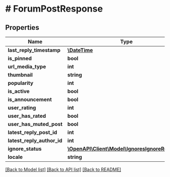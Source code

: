# # ForumPostResponse

## Properties

Name | Type | Description | Notes
------------ | ------------- | ------------- | -------------
**last_reply_timestamp** | [**\DateTime**](\DateTime.md) |  | [optional]
**is_pinned** | **bool** |  | [optional]
**url_media_type** | **int** |  | [optional]
**thumbnail** | **string** |  | [optional]
**popularity** | **int** |  | [optional]
**is_active** | **bool** |  | [optional]
**is_announcement** | **bool** |  | [optional]
**user_rating** | **int** |  | [optional]
**user_has_rated** | **bool** |  | [optional]
**user_has_muted_post** | **bool** |  | [optional]
**latest_reply_post_id** | **int** |  | [optional]
**latest_reply_author_id** | **int** |  | [optional]
**ignore_status** | [**\OpenAPI\Client\Model\IgnoresIgnoreResponse**](IgnoresIgnoreResponse.md) |  | [optional]
**locale** | **string** |  | [optional]

[[Back to Model list]](../../README.md#models) [[Back to API list]](../../README.md#endpoints) [[Back to README]](../../README.md)
